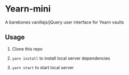 # Yearn-mini

A barebones vanillajs/jQuery user interface for Yearn vaults

## Usage

1) Clone this repo

2) `yarn install` to install local server dependencies

3) `yarn start` to start local server